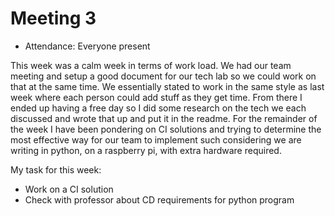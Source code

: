 # Meeting 3

- Attendance: Everyone present

This week was a calm week in terms of work load. We had our team meeting and setup a good document for our
tech lab so we could work on that at the same time. We essentially stated to work in the same style as last week
where each person could add stuff as they get time. From there I ended up having a free day so I did some research
on the tech we each discussed and wrote that up and put it in the readme. For the remainder of the week I have been 
pondering on CI solutions and trying to determine the most effective way for our team to implement such considering
we are writing in python, on a raspberry pi, with extra hardware required. 

My task for this week:

- Work on a CI solution
- Check with professor about CD requirements for python program
